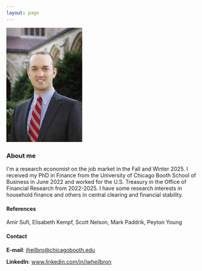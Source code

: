 ```yaml
---
layout: page
---
```


<link href="https://maxcdn.bootstrapcdn.com/bootstrap/3.3.7/css/bootstrap.min.css" rel="stylesheet" type="text/css" />
<script src="https://maxcdn.bootstrapcdn.com/bootstrap/3.3.7/js/bootstrap.min.js"></script>

<html lang="en" style="width:100%;">
  <div class="row">
  <div class="col-md-4" markdown="1">
  <!-- ![Alt Text](../img/folder/blah.jpg) -->
  <img class="center-block" src="/images/JohnHeilbron-010.jpg" width=200>
  </div>
  <div class="col-md-8">
    <h3>About me</h3>
    <p>I'm a research economist on the job market in the Fall and Winter 2025. I received my PhD in Finance from the University of Chicago Booth School of Business in June 2022 and worked for the U.S. Treasury in the Office of Financial Research from 2022-2025. I have some research interests in household finance and others in central clearing and financial stability.</p>
    <h4>References</h4>
    <p>Amir Sufi, Elisabeth Kempf, Scott Nelson, Mark Paddrik, Peyton Young</p>
    <h4>Contact</h4>
    <p><b>E-mail</b>: <a href="mailto:jheilbro@alumni.chicagobooth.edu">jheilbro@chicagobooth.edu</a></p>
    <p><b>LinkedIn</b>: <a href='https://www.linkedin.com/in/jwheilbron/'>www.linkedin.com/in/jwheilbron</a></p>
  </div>
  </div>
</html>












 
